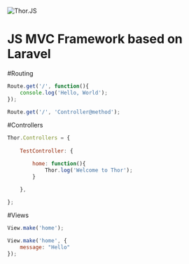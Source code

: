 ![Thor.JS](http://i.imgur.com/yKzGBms.png "Thor JS")

JS MVC  Framework based on Laravel
=======
#Routing

```javascript
Route.get('/', function(){
    console.log('Hello, World');
});
```
```javascript
Route.get('/', 'Controller@method');
```
#Controllers

```javascript
Thor.Controllers = {
	
	TestController: {

		home: function(){
			Thor.log('Welcome to Thor');
		}

	},

};
```
#Views

```javascript
View.make('home');
```

```javascript
View.make('home', {
	message: "Hello"
});
```
